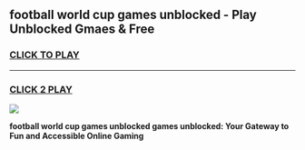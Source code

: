 
## football world cup games unblocked - Play Unblocked Gmaes & Free
<h3>
<a href="https://premium.freeplayer.one?title=football_world_cup_games_unblocked&ref=19F">CLICK TO PLAY</a></h3>
<hr>

<h3>
<a href="https://premium.freeplayer.one?title=football_world_cup_games_unblocked&ref=19F">CLICK 2 PLAY</a>
  
</h3>

<a href="https://premium.freeplayer.one?title=football_world_cup_games_unblocked&ref=19F/"><img src="https://clearcache.store/games.png"></a>


**football world cup games unblocked games unblocked: Your Gateway to Fun and Accessible Online Gaming**
